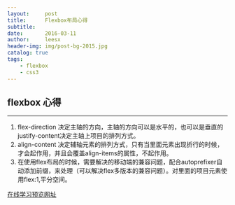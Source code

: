 ```yaml
---
layout:     post
title:      Flexbox布局心得
subtitle:    
date:       2016-03-11
author:     leesx
header-img: img/post-bg-2015.jpg
catalog: true
tags:
    - flexbox
    - css3
---
```


## flexbox 心得

---

1. flex-direction 决定主轴的方向，主轴的方向可以是水平的，也可以是垂直的 justify-content决定主轴上项目的排列方式。
2. align-content 决定辅轴元素的排列方式，只有当里面元素出现折行的时候，才会起作用，并且会覆盖align-items的属性，不起作用。
3. 在使用flex布局的时候，需要解决的移动端的兼容问题，配合autoprefixer自动添加前缀，来处理（可以解决flex多版本的兼容问题）。对里面的项目元素使用flex:1,平分空间。



[在线学习预览网址](https://demos.scotch.io/visual-guide-to-css3-flexbox-flexbox-playground/demos/)
